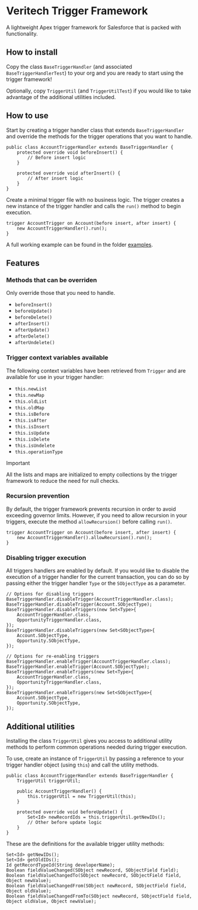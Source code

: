 # Veritech Trigger Framework
A lightweight Apex trigger framework for Salesforce that is packed with functionality.

## How to install
Copy the class `BaseTriggerHandler` (and associated `BaseTriggerHandlerTest`) to your org and you are ready to start using the trigger framework!

Optionally, copy `TriggerUtil` (and `TriggerUtilTest`) if you would like to take advantage of the additional utilities included.

## How to use
Start by creating a trigger handler class that  extends `BaseTriggerHandler` and override the methods for the trigger operations that you want to handle.

```apex
public class AccountTriggerHandler extends BaseTriggerHandler {
    protected override void beforeInsert() {
        // Before insert logic
    }

    protected override void afterInsert() {
        // After insert logic
    }
}
```

Create a minimal trigger file with no business logic. The trigger creates a new instance of the trigger handler and calls the `run()` method to begin execution.

```apex
trigger AccountTrigger on Account(before insert, after insert) {
    new AccountTriggerHandler().run();
}
```

A full working example can be found in the folder [examples](examples).

## Features
### Methods that can be overriden
Only override those that you need to handle.
- `beforeInsert()`
- `beforeUpdate()`
- `beforeDelete()`
- `afterInsert()`
- `afterUpdate()`
- `afterDelete()`
- `afterUndelete()`

### Trigger context variables available
The following context variables have been retrieved from `Trigger` and are available for use in your trigger handler:
- `this.newList`
- `this.newMap`
- `this.oldList`
- `this.oldMap`
- `this.isBefore`
- `this.isAfter`
- `this.isInsert`
- `this.isUpdate`
- `this.isDelete`
- `this.isUndelete`
- `this.operationType`

> [!IMPORTANT]
> All the lists and maps are initialized to empty collections by the trigger framework to reduce the need for null checks.

### Recursion prevention
By default, the trigger framework prevents recursion in order to avoid exceeding governor limits. However, if you need to allow recursion in your triggers, execute the method `allowRecursion()` before calling `run()`.

```apex
trigger AccountTrigger on Account(before insert, after insert) {
    new AccountTriggerHandler().allowRecursion().run();
}
```

### Disabling trigger execution
All triggers handlers are enabled by default. If you would like to disable the execution of a trigger handler for the current transaction, you can do so by passing either the trigger handler `Type` or the `SObjectType` as a parameter.

```apex
// Options for disabling triggers
BaseTriggerHandler.disableTrigger(AccountTriggerHandler.class);
BaseTriggerHandler.disableTrigger(Account.SObjectType);
BaseTriggerHandler.disableTriggers(new Set<Type>{
    AccountTriggerHandler.class,
    OpportunityTriggerHandler.class,
});
BaseTriggerHandler.disableTriggers(new Set<SObjectType>{
    Account.SObjectType,
    Opportunity.SObjectType,
});

// Options for re-enabling triggers
BaseTriggerHandler.enableTrigger(AccountTriggerHandler.class);
BaseTriggerHandler.enableTrigger(Account.SObjectType);
BaseTriggerHandler.enableTriggers(new Set<Type>{
    AccountTriggerHandler.class,
    OpportunityTriggerHandler.class,
});
BaseTriggerHandler.enableTriggers(new Set<SObjectType>{
    Account.SObjectType,
    Opportunity.SObjectType,
});
```

## Additional utilities
Installing the class `TriggerUtil` gives you access to additional utility methods to perform common operations needed during trigger execution.

To use, create an instance of `TriggerUtil` by passing a reference to your trigger handler object (using `this`) and call the utility methods.

```apex
public class AccountTriggerHandler extends BaseTriggerHandler {
    TriggerUtil triggerUtil;

    public AccountTriggerHandler() {
        this.triggerUtil = new TriggerUtil(this);
    }

    protected override void beforeUpdate() {
        Set<Id> newRecordIds = this.triggerUtil.getNewIDs();
        // Other before update logic
    }
}
```

These are the definitions for the available trigger utility methods:

```apex
Set<Id> getNewIDs();
Set<Id> getOldIDs();
Id getRecordTypeId(String developerName);
Boolean fieldValueChanged(SObject newRecord, SObjectField field);
Boolean fieldValueChangedTo(SObject newRecord, SObjectField field, Object newValue);
Boolean fieldValueChangedFrom(SObject newRecord, SObjectField field, Object oldValue);
Boolean fieldValueChangedFromTo(SObject newRecord, SObjectField field, Object oldValue, Object newValue);
```
